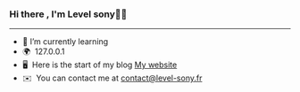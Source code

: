 ### Hi there ,  I'm Level sony👋👋 
 
<!--
**sony-level/sony-level** is a ✨ _special_ ✨ repository because its `README.md` (this file) appears on your GitHub profile.

Here are some ideas to get you started:

- 🔭 I’m currently working on ...
- 🌱 I’m currently learning ...
- 👯 I’m looking to collaborate on ...
- 🤔 I’m looking for help with ...
- 💬 Ask me about ...
- 📫 How to reach me: ...
- 😄 Pronouns: ...
- ⚡ Fun fact: ...
--> 
   

---------------------------------
*   🌱  I’m currently learning 
*   🌍   127.0.0.1
*   🖥️  Here is the start of my blog [My website](https://blog.level-sony.fr/)
*   ✉️  You can contact me at [contact@level-sony.fr](sony-dilane-level.mbango@isen.yncrea.fr)

                     
